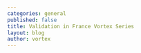 ```yaml
---
categories: general
published: false
title: Validation in France Vortex Series
layout: blog
author: vortex
---
```


